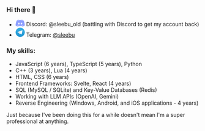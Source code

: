 ### Hi there 👋

- <img src="discord.png" alt="discord" width="24"/> Discord: @sleebu_old (battling with Discord to get my account back)
- <img src="telegram.png" alt="telegram" width="24"/> Telegram: [@sleebu](https://t.me/sleebu)

### My skills:

- JavaScript (6 years), TypeScript (5 years), Python
- C++ (3 years), Lua (4 years)  
- HTML, CSS (6 years)  
- Frontend Frameworks: Svelte, React (4 years)  
- SQL (MySQL / SQLite) and Key-Value Databases (Redis)  
- Working with LLM APIs (OpenAI, Gemini)  
- Reverse Engineering (Windows, Android, and iOS applications - 4 years)


Just because I've been doing this for a while doesn't mean I'm a super professional at anything.
